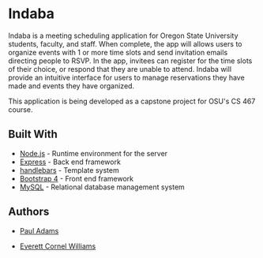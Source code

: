 # Indaba

Indaba is a meeting scheduling application for Oregon State University students, faculty, and staff. When complete, the app will allows users to organize events with 1 or more time slots and send invitation emails directing people to RSVP. In the app, invitees can register for the time slots of their choice, or respond that they are unable to attend. Indaba will provide an intuitive interface for users to manage reservations they have made and events they have organized.

This application is being developed as a capstone project for OSU's CS 467 course.

## Built With

* [Node.js](https://nodejs.org/en/) - Runtime environment for the server
* [Express](https://expressjs.com/) - Back end framework
* [handlebars](https://handlebarsjs.com/) - Template system
* [Bootstrap 4](https://getbootstrap.com/) - Front end framework
* [MySQL](https://www.mysql.com/) - Relational database management system


## Authors

* [Paul Adams](https://github.com/pauladams12345)

* [Everett Cornel Williams](https://github.com/Everett1914)
